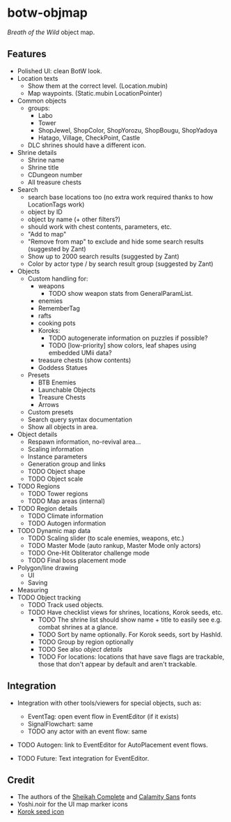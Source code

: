 # botw-objmap
_Breath of the Wild_ object map.

## Features
* Polished UI: clean BotW look.
* Location texts
  * Show them at the correct level. (Location.mubin)
  * Map waypoints. (Static.mubin LocationPointer)
* Common objects
  * groups:
    * Labo
    * Tower
    * ShopJewel, ShopColor, ShopYorozu, ShopBougu, ShopYadoya
    * Hatago, Village, CheckPoint, Castle
  * DLC shrines should have a different icon.
* Shrine details
  * Shrine name
  * Shrine title
  * CDungeon number
  * All treasure chests
* Search
  * search base locations too (no extra work required thanks to how LocationTags work)
  * object by ID
  * object by name (+ other filters?)
  * should work with chest contents, parameters, etc.
  * "Add to map"
  * "Remove from map" to exclude and hide some search results (suggested by Zant)
  * Show up to 2000 search results (suggested by Zant)
  * Color by actor type / by search result group (suggested by Zant)
* Objects
  * Custom handling for:
    * weapons
      * TODO show weapon stats from GeneralParamList.
    * enemies
    * RememberTag
    * rafts
    * cooking pots
    * Koroks:
      * TODO autogenerate information on puzzles if possible?
      * TODO [low-priority] show colors, leaf shapes using embedded UMii data?
    * treasure chests (show contents)
    * Goddess Statues
  * Presets
    * BTB Enemies
    * Launchable Objects
    * Treasure Chests
    * Arrows
  * Custom presets
  * Search query syntax documentation
  * Show all objects in area.
* Object details
  * Respawn information, no-revival area...
  * Scaling information
  * Instance parameters
  * Generation group and links
  * TODO Object shape
  * TODO Object scale
* TODO Regions
  * TODO Tower regions
  * TODO Map areas (internal)
* TODO Region details
  * TODO Climate information
  * TODO Autogen information
* TODO Dynamic map data
  * TODO Scaling slider (to scale enemies, weapons, etc.)
  * TODO Master Mode (auto rankup, Master Mode only actors)
  * TODO One-Hit Obliterator challenge mode
  * TODO Final boss placement mode
* Polygon/line drawing
  * UI
  * Saving
* Measuring
* TODO Object tracking
  * TODO Track used objects.
  * TODO Have checklist views for shrines, locations, Korok seeds, etc.
    * TODO The shrine list should show name + title to easily see e.g. combat shrines at a glance.
    * TODO Sort by name optionally. For Korok seeds, sort by HashId.
    * TODO Group by region optionally
    * TODO See also *object details*
    * TODO For locations: locations that have save flags are trackable, those that don't appear by default and aren't trackable.

## Integration
* Integration with other tools/viewers for special objects, such as:
  * EventTag: open event flow in EventEditor (if it exists)
  * SignalFlowchart: same
  * TODO any actor with an event flow: same
* TODO Autogen: link to EventEditor for AutoPlacement event flows.

* TODO Future: Text integration for EventEditor.

## Credit
* The authors of the [Sheikah Complete](https://fontstruct.com/fontstructions/show/1371125/sheikah-complete) and [Calamity Sans](https://www.reddit.com/r/zelda/comments/5txuba/breath_of_the_wild_ui_font/) fonts
* Yoshi.noir for the UI map marker icons
* [Korok seed icon](https://www.zeldadungeon.net/breath-of-the-wild-interactive-map/markers/seed.png)
